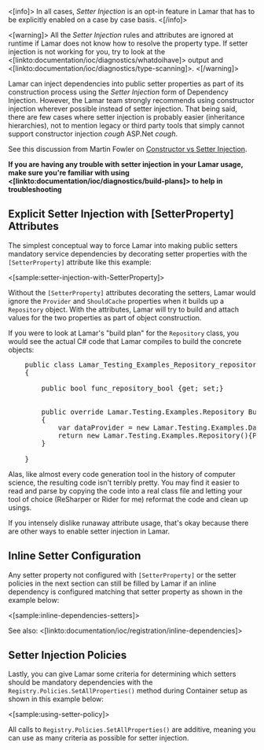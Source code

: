 <!--Title: Setter Injection-->
<!--Url: setter-injection-->


<[info]>
In all cases, *Setter Injection* is an opt-in feature in Lamar that has to be explicitly enabled on a case by case basis.
<[/info]>

<[warning]>
All the *Setter Injection* rules and attributes are ignored at runtime if Lamar does not know how to resolve the property type. If setter injection is not working for you, try to look at the <[linkto:documentation/ioc/diagnostics/whatdoihave]> output and <[linkto:documentation/ioc/diagnostics/type-scanning]>.
<[/warning]>

Lamar can inject dependencies into public setter properties as part of its construction process using the _Setter Injection_ form of Dependency Injection. However, the Lamar team strongly recommends using constructor injection wherever possible instead of setter injection. That being said,
there are few cases where setter injection is probably easier (inheritance hierarchies), not to mention legacy or third party tools that
simply cannot support constructor injection *cough* ASP.Net *cough*.

See this discussion from Martin Fowler on [Constructor vs Setter Injection](http://martinfowler.com/articles/injection.html#ConstructorVersusSetterInjection).

**If you are having any trouble with setter injection in your Lamar usage, make sure you're familiar with using <[linkto:documentation/ioc/diagnostics/build-plans]>
to help in troubleshooting**


## Explicit Setter Injection with [SetterProperty] Attributes

The simplest conceptual way to force Lamar into making public setters mandatory service dependencies by decorating setter properties with the `[SetterProperty]` attribute like this example:

<[sample:setter-injection-with-SetterProperty]>

Without the `[SetterProperty]` attributes decorating the setters, Lamar would ignore the `Provider` and `ShouldCache` properties when it builds up a `Repository` object. With the attributes, Lamar will try to build and attach values for the two properties as part of object construction.

If you were to look at Lamar's "build plan" for the `Repository` class, you would see the actual C# code that Lamar compiles to build the concrete objects:

<pre>
    public class Lamar_Testing_Examples_Repository_repository : Lamar.IoC.Resolvers.TransientResolver&lt;Lamar.Testing.Examples.Repository&gt;
    {

        public bool func_repository_bool {get; set;}


        public override Lamar.Testing.Examples.Repository Build(Lamar.IoC.Scope scope)
        {
            var dataProvider = new Lamar.Testing.Examples.DataProvider();
            return new Lamar.Testing.Examples.Repository(){Provider = dataProvider, ShouldCache = func_repository_bool};
        }

    }
</pre>

Alas, like almost every code generation tool in the history of computer science, the resulting code isn't terribly pretty. You may find it easier to 
read and parse by copying the code into a real class file and letting your tool of choice (ReSharper or Rider for me) reformat the code and clean up
usings.

If you intensely dislike runaway attribute usage, that's okay because there are other ways to enable setter injection in Lamar.

## Inline Setter Configuration

Any setter property not configured with `[SetterProperty]` or the setter policies in the next section can still be filled by Lamar if an inline dependency is configured matching that setter property as shown in the example below:

<[sample:inline-dependencies-setters]>

See also: <[linkto:documentation/ioc/registration/inline-dependencies]>


## Setter Injection Policies

Lastly, you can give Lamar some criteria for determining which setters should be mandatory dependencies with the `Registry.Policies.SetAllProperties()` method during Container setup as shown in this example below:

<[sample:using-setter-policy]>

All calls to `Registry.Policies.SetAllProperties()` are additive, meaning you can use as many criteria as possible for setter injection.

